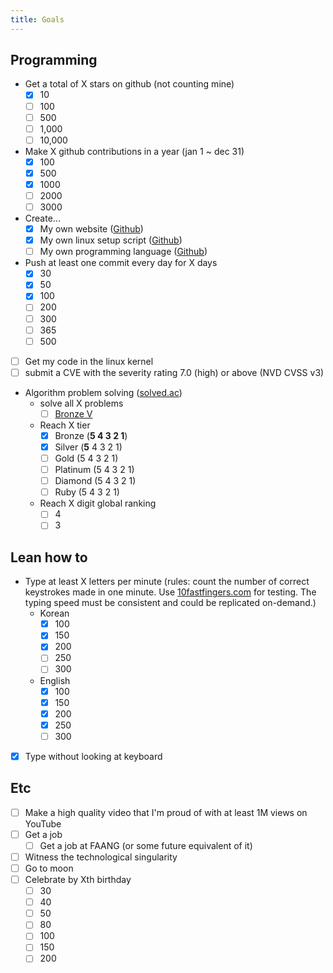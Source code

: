 ```yaml
---
title: Goals
---
```


## Programming

- Get a total of X stars on github (not counting mine)
  - [x] 10
  - [ ] 100
  - [ ] 500
  - [ ] 1,000
  - [ ] 10,000
- Make X github contributions in a year (jan 1 ~ dec 31)
  - [x] 100
  - [x] 500
  - [x] 1000
  - [ ] 2000
  - [ ] 3000
- Create...
  - [x] My own website ([Github](https://github.com/developomp/developomp-site))
  - [x] My own linux setup script ([Github](https://github.com/developomp/setup))
  - [ ] My own programming language ([Github](https://github.com/boy-lang))
- Push at least one commit every day for X days
  - [x] 30
  - [x] 50
  - [x] 100
  - [ ] 200
  - [ ] 300
  - [ ] 365
  - [ ] 500
- [ ] Get my code in the linux kernel
- [ ] submit a CVE with the severity rating 7.0 (high) or above (NVD CVSS v3)
- Algorithm problem solving ([solved.ac](https://solved.ac))
  - solve all X problems
    - [ ] [Bronze V](https://solved.ac/problems/level/1)
  - Reach X tier
    - [x] Bronze (**5 4 3 2 1**)
    - [x] Silver (**5** 4 3 2 1)
    - [ ] Gold (5 4 3 2 1)
    - [ ] Platinum (5 4 3 2 1)
    - [ ] Diamond (5 4 3 2 1)
    - [ ] Ruby (5 4 3 2 1)
  - Reach X digit global ranking
    - [ ] 4
    - [ ] 3

## Lean how to

- Type at least X letters per minute (rules: count the number of correct keystrokes made in one minute. Use [10fastfingers.com](https://10fastfingers.com/typing-test) for testing. The typing speed must be consistent and could be replicated on-demand.)
  - Korean
    - [x] 100
    - [x] 150
    - [x] 200
    - [ ] 250
    - [ ] 300
  - English
    - [x] 100
    - [x] 150
    - [x] 200
    - [x] 250
    - [ ] 300
- [x] Type without looking at keyboard

## Etc

- [ ] Make a high quality video that I'm proud of with at least 1M views on YouTube
- [ ] Get a job
  - [ ] Get a job at FAANG (or some future equivalent of it)
- [ ] Witness the technological singularity
- [ ] Go to moon
- [ ] Celebrate by Xth birthday
  - [ ] 30
  - [ ] 40
  - [ ] 50
  - [ ] 80
  - [ ] 100
  - [ ] 150
  - [ ] 200
